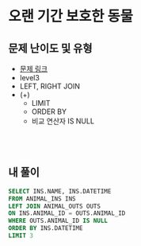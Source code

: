 # 오랜 기간 보호한 동물
## 문제 난이도 및 유형
* [문제 링크](https://school.programmers.co.kr/learn/courses/30/lessons/59044)
* level3
* LEFT, RIGHT JOIN
* (+)
  * LIMIT
  * ORDER BY
  * 비교 연산자 IS NULL

<br><br>

## 내 풀이
```sql
SELECT INS.NAME, INS.DATETIME
FROM ANIMAL_INS INS
LEFT JOIN ANIMAL_OUTS OUTS
ON INS.ANIMAL_ID = OUTS.ANIMAL_ID
WHERE OUTS.ANIMAL_ID IS NULL
ORDER BY INS.DATETIME
LIMIT 3
```